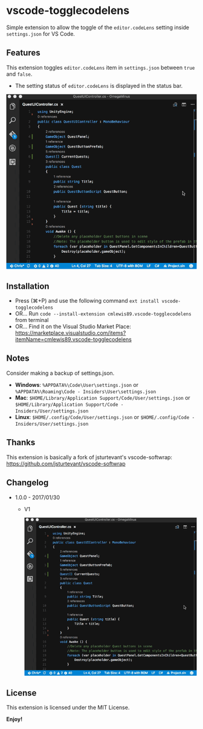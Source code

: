 # vscode-togglecodelens

Simple extension to allow the toggle of the `editor.codeLens` setting inside `settings.json` for VS Code.

## Features

This extension toggles `editor.codeLens` item in `settings.json` between `true` and `false`.

* The setting status of `editor.codeLens` is displayed in the status bar.

![alt](images/context.gif)

## Installation

* Press (⌘+P) and use the following command `ext install vscode-togglecodelens`
* OR... Run `code --install-extension cmlewis89.vscode-togglecodelens` from terminal
* OR... Find it on the Visual Studio Market Place: https://marketplace.visualstudio.com/items?itemName=cmlewis89.vscode-togglecodelens

## Notes

Consider making a backup of settings.json.

* **Windows**: `%APPDATA%\Code\User\settings.json` or `%APPDATA%\Roaming\Code - Insiders\User\settings.json`
* **Mac**: `$HOME/Library/Application Support/Code/User/settings.json` or `$HOME/Library/Application Support/Code - Insiders/User/settings.json`
* **Linux**: `$HOME/.config/Code/User/settings.json` or `$HOME/.config/Code - Insiders/User/settings.json`

## Thanks

This extension is basically a fork of jsturtevant's vscode-softwrap: https://github.com/jsturtevant/vscode-softwrap

## Changelog

* 1.0.0 - 2017/01/30 
  * V1

    ![alt](images/context.gif)
    
## License

This extension is licensed under the MIT License.

**Enjoy!**